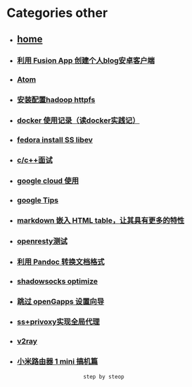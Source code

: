 # Categories other
* ## [home](../README.md)
* ### [利用 Fusion App 创建个人blog安卓客户端](UseFusionAppCreateBlogApp.md)
* ### [Atom](atom.md)
* ### [安装配置hadoop httpfs](config_hadoop_httpfs.md)
* ### [docker 使用记录（读docker实践记）](docker.md)
* ### [fedora install SS libev](fedoraInstallSS.md)
* ### [c/c++面试](find_a_job.md)
* ### [google cloud 使用](googleCloud.md)
* ### [google Tips](google_search_tips.md)
* ### [markdown 嵌入 HTML table，让其具有更多的特性](markdownHtmlTable.md)
* ### [openresty测试](openresty_test.md)
* ### [利用 Pandoc 转换文档格式](pandocConvertDoc.md)
* ### [shadowsocks optimize](shadowsocksOptimize.md)
* ### [跳过 openGapps 设置向导](skip_opengapps_init.md)
* ### [ss+privoxy实现全局代理](ss_privoxy.md)
* ### [v2ray](v2ray.md)
* ### [小米路由器 1 mini 搞机篇](xiaomiMini.md)
                           step by steop